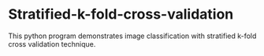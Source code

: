 # Stratified-k-fold-cross-validation
This python program demonstrates image classification with stratified k-fold cross validation technique.
